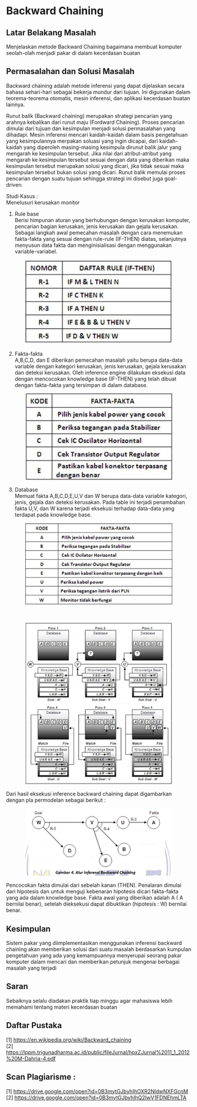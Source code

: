 # Backward Chaining

## Latar Belakang Masalah
Menjelaskan metode Backward Chaining bagaimana membuat komputer seolah-olah menjadi pakar di dalam kecerdasan buatan

## Permasalahan dan Solusi Masalah
Backward chaining adalah metode inferensi yang dapat dijelaskan secara bahasa sehari-hari sebagai bekerja mundur dari tujuan. Ini digunakan dalam teorema-teorema otomatis, mesin inferensi, dan aplikasi kecerdasan buatan lainnya. 
 
Runut balik (Backward chaining) merupakan strategi pencarian yang arahnya kebalikan dari runut maju (Fordward Chaining). Proses pencarian dimulai dari tujuan dan kesimpulan menjadi solusi permasalahan yang dihadapi. Mesin inferensi mencari kaidah-kaidah dalam basis pengetahuan yang kesimpulannya merpakan soluasi yang ingin dicapai, dari kaidah-kaidah yang diperoleh masing-masing kesimpula dirunut balik jalur yang mengarah ke kesimpulan tersebut.  Jika nilai dari atribut-atribut yang mengarah ke kesimpulan tersebut sesuai dengan data yang diberikan maka kesimpulan tersebut merupakan solusi yang dicari, jika tidak sesuai maka kesimpulan tersebut bukan solusi yang dicari. Runut balik memulai proses pencarian dengan suatu tujuan sehingga strategi ini disebut juga goal-driven.  

Studi Kasus : <br>
Menelusuri kerusakan monitor <br>
 
1. Rule base <br>
Berisi himpunan aturan yang berhubungan dengan kerusakan komputer, pencarian bagian kerusakan, jenis kerusakan dan gejala kerusakan. Sebagai langkah awal pemecahan masalah dengan cara menemukan fakta-fakta yang sesuai dengan rule-rule (IF-THEN) diatas, selanjutnya menyusun data fakta dan menginisialisasi dengan menggunakan variable-variabel. 
<p align ="center">
<img src="../../img/P1.JPG" width="400px">
</p> 

2. Fakta-fakta <br>
A,B,C,D, dan E diberikan pemecahan masalah yaitu berupa data-data variable dengan kategori kerusakan, jenis kerusakan, gejala kerusakan dan deteksi kerusakan. Oleh inference engine dilakukan eksekusi data dengan mencocokan knowledge base (IF-THEN) yang telah dibuat dengan fakta-fakta yang tersimpan di dalam database. 
<p align ="center">
<img src="../../img/P2.JPG" width="400px">
</p>

3. Database <br>
Memuat fakta A,B,C,D,E,U,V dan W berupa data-data variable kategori, jenis, gejala dan deteksi kerusakan. Pada table ini terjadi penambahan fakta U,V, dan W karena terjadi eksekusi terhadap data-data yang terdapat pada knowledge base.
<p align ="center">
<img src="../../img/P3.JPG" width="400px">
</p>

<br>

<p align ="center">
<img src="../../img/P4.JPG" width="400px">
</p>

Dari hasil eksekusi inference backward chaining dapat digambarkan dengan pla permodelan sebagai berikut : <br>
<p align ="center">
<img src="../../img/P5.JPG" width="400px">
</p>

Pencocokan fakta dimulai dari sebelah kanan (THEN). Penalaran dimulai dari hipotesis dan untuk menguji kebenaran hipotesis dicari fakta-fakta yang ada dalam knowledge base. Fakta awal yang diberikan adalah A ( A bernilai benar), setelah dieksekusi dapat dibuktikan (hipotesis : W) bernilai benar.


## Kesimpulan  
Sistem pakar yang diimplementasikan menggunakan inferensi backward chaining akan memberikan solusi dari suatu masalah berdasarkan kumpulan pengetahuan yang ada yang kemampuannya menyerupai seorang pakar komputer dalam mencari dan memberikan petunjuk mengenai berbagai masalah yang terjadi

## Saran 
Sebaiknya selalu diadakan praktik tiap minggu agar mahasiswa lebih memahami tentang materi kecerdasan buatan

## Daftar Pustaka
[1] https://en.wikipedia.org/wiki/Backward_chaining <br>
[2] https://lppm.trigunadharma.ac.id/public/fileJurnal/hpxZJurnal%2011_1_2012%20M-Dahria-4.pdf  


## Scan Plagiarisme :
[1] https://drive.google.com/open?id=0B3mytGJbyhIhOXR2NldwNXFGcnM <br>
[2] https://drive.google.com/open?id=0B3mytGJbyhIhQ2IwV1FDNEhmLTA 

